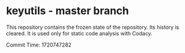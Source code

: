 # keyutils - master branch

This repository contains the frozen state of the repository.
Its history is cleared. It is used only for static code
analysis with Codacy.

Commit Time: 1720747282